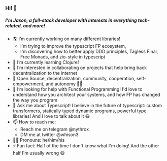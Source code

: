 ### Hi! 👋
##### I'm Jason, a full-stack developer with interests in everything tech-related, and more!

- 🌎 I’m currently working on many different libraries! 
   - I'm trying to improve the typescript FP ecosystem, 
   - I'm discovering how to better apply DDD principles, Tagless Final, Free Monads, and zio-style in typescript
- 🌱 I’m currently learning Clojure!
- 👯 I’m interested in collaborating on projects that help bring back decentralization to the internet
- 🏴 Open Source, decentralization, community, cooperation, self-empowerment, and autonomy 🏳️‍🌈
- 🤔 I’m looking for help with Functional Programming! I'd love to understand how you architect your systems, and how FP has changed the way you program
- 💬 Ask me about Typescript! I believe in the future of typescript: custom transformers, statically typed dynamic programs, powerful type libraries! And I love to talk about it 😃
- 📫 How to reach me: 
   - Reach me on telegram @nythrox
   - DM me at twitter @whison3 
- 🙋‍♂️ Pronouns: he/him/his
- ⚡ Fun fact: Half of the time I don't know what I'm doing! And the other half I'm usually wrong 😄
